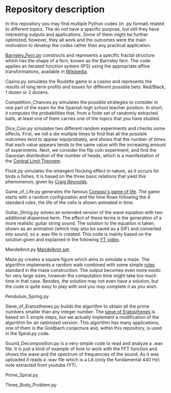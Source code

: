 # Repository description
In this repository you may find multiple Python codes (in .py format) related to different topics. The do not have a specific purpose, but still they have interesting outputs and applications. Some of them might be further optimized, however, they all work and the outcomes were the main motivation to develop the codes rather than any practical application.

[Barnsley_Fern.py](https://github.com/HuidobroMG/Python-Codes/blob/main/Barnsley_Fern.py) constructs and represents a specific fractal structure which has the shape of a fern, known as the Barnsley fern. The code applies an iterated function system (IFS) using the appropriate affine transformations, available in [Wikipedia](https://en.wikipedia.org/wiki/Barnsley_fern).

Casino.py simulates the Roulette game in a casino and represents the results of long term profits and losses for different possible bets: Red/Black, 1 dozen or 2 dozens.

Competition_Chances.py simulates the possible strategies to consider in one part of the exam for the Spanish high school teacher position. In short, it computes the probabilities that, from a finite set of randomly extracted balls, at least one of them carries one of the topics that you have studied.

Dice_Coin.py simulates two different random experiments and checks some effects. First, we roll a die multiple times to find that all the possible outcomes tend to appear equiprobably, and shows that the number of times that each value appears tends to the same value with the increasing amount of experiments. Next, we consider the flip coin experiment, and find the Gaussian distribution of the number of heads, which is a manifestation of the [Central Limit Theorem](https://en.wikipedia.org/wiki/Central_limit_theorem).

Flock.py simulates the emergent flocking effect in nature, as it occurs for birds o fishes. It is based on the three basic relations that yield this phenomenon, given by [Craig Reynolds](https://www.red3d.com/cwr/boids/).

Game_of_Life.py generates the famous [Conway's game of life](https://en.wikipedia.org/wiki/Conway%27s_Game_of_Life). The game starts with a random configuration and the time flows following the 4 standard rules, the life of the cells is shown animated in time.

Guitar_String.py solves an extended version of the wave equation with two additional dispersive term. The effect of these terms is the generation of a more realistic guitar string sound. The solution to the equation is taken, shown as an animation (which may also be saved as a GIF) and converted into sound, so a .wav file is created. This code is mainly based on the solution given and explained in the following [YT video](https://www.youtube.com/watch?v=MavAU3adGk4).

Mandelbrot.py [Mandelbrot set](https://en.wikipedia.org/wiki/Mandelbrot_set).

Maze.py creates a square figure which aims to simulate a maze. The algorithm implements a random walk combined with some simple [rules](https://en.wikipedia.org/wiki/Maze_generation_algorithm) standard in the maze construction. The output becomes even more exotic for very large sizes, however the computation time might take too much time in that case. Besides, the solution may not even have a solution, but the code is quite easy to play with and you may complete it as you wish.

Pendulum_Spring.py 

Sieve_of_Eratosthenes.py builds the algorithm to obtain all the prime numbers smaller than any integer number. The [sieve of Eratosthenes](https://en.wikipedia.org/wiki/Sieve_of_Eratosthenes) is based on 5 simple steps, but we actually implement a modification of the algorithm for an optimized version. This algorithm has many applications, one of them is the Goldbach conjecture and, within this repository, is used in the Spiral.py code.

Sound_Decomposition.py is a very simple code to read and analyze a .wav file. It is just a kind of example of how to work with the FFT function and shows the wave and the spectrum of frequencies of the sound. As it was uploaded it reads a .wav file which is a LA (only the fundamental 440 Hz) note extracted from youtube (YT).

Prime_Spiral.py

Three_Body_Problem.py
